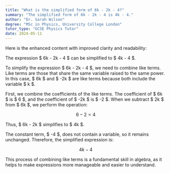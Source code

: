 ```yaml
---
title: "What is the simplified form of 6k - 2k - 4?"
summary: "The simplified form of 6k - 2k - 4 is 4k - 4."
author: "Dr. Sarah Wilson"
degree: "MSc in Physics, University College London"
tutor_type: "GCSE Physics Tutor"
date: 2024-05-11
---
```


Here is the enhanced content with improved clarity and readability:

The expression $ 6k - 2k - 4 $ can be simplified to $ 4k - 4 $.

To simplify the expression $ 6k - 2k - 4 $, we need to combine like terms. Like terms are those that share the same variable raised to the same power. In this case, $ 6k $ and $ -2k $ are like terms because both include the variable $ k $.

First, we combine the coefficients of the like terms. The coefficient of $ 6k $ is $ 6 $, and the coefficient of $ -2k $ is $ -2 $. When we subtract $ 2k $ from $ 6k $, we perform the operation:

$$
6 - 2 = 4
$$

Thus, $ 6k - 2k $ simplifies to $ 4k $.

The constant term, $ -4 $, does not contain a variable, so it remains unchanged. Therefore, the simplified expression is:

$$
4k - 4
$$

This process of combining like terms is a fundamental skill in algebra, as it helps to make expressions more manageable and easier to understand.
    